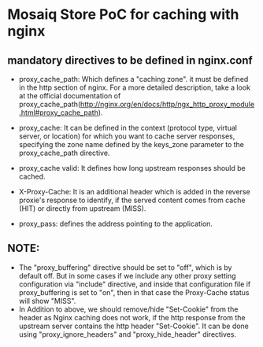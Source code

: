 # Mosaiq Store PoC for caching with nginx  

## mandatory directives to be defined in nginx.conf
  - proxy_cache_path: Which defines a "caching zone". it must be defined in the http section of nginx. For a more detailed description, take a look at the official documentation of proxy_cache_path(http://nginx.org/en/docs/http/ngx_http_proxy_module.html#proxy_cache_path).
  
  - proxy_cache: It can be defined in the context (protocol type, virtual server, or location) for which you want to cache server responses, specifying the zone name defined by the keys_zone parameter to the proxy_cache_path directive.
  
  - proxy_cache valid: It defines how long upstream responses should be cached.
  
  - X-Proxy-Cache: It is an additional header which is added in the reverse proxie's response to identify, if the served content comes from cache (HIT) or directly from upstream (MISS).
  
  - proxy_pass: defines the address pointing to the application.
  
  
## NOTE: 
  - The "proxy_buffering" directive should be set to "off", which is by default off. But in some cases if we include any other proxy setting configuration via "include" directive, and inside that configuration file if proxy_buffering is set to "on", then in that case the Proxy-Cache status will show "MISS".
  - In Addition to above, we should remove/hide "Set-Cookie" from the header as Nginx caching does not work, if the http response from the upstream server contains the http header "Set-Cookie". It can be done using "proxy_ignore_headers" and "proxy_hide_header" directives.